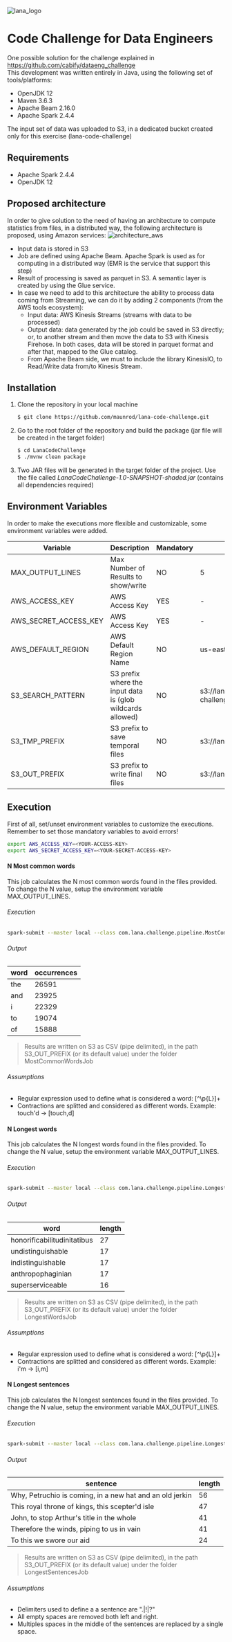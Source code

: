 ![lana_logo](img/logo_lana.png) 
# Code Challenge for Data Engineers
One possible solution for the challenge explained in https://github.com/cabify/dataeng_challenge  
This development was written entirely in Java, using the following set of tools/platforms:
- OpenJDK 12
- Maven 3.6.3
- Apache Beam 2.16.0
- Apache Spark 2.4.4  

The input set of data was uploaded to S3, in a dedicated bucket created only for this exercise (lana-code-challenge)

## Requirements
- Apache Spark 2.4.4
- OpenJDK 12

## Proposed architecture
In order to give solution to the need of having an architecture to compute statistics from files, in a distributed way, the following architecture is proposed, using Amazon services:
![architecture_aws](img/aws_architecture.png) 

* Input data is stored in S3
* Job are defined using Apache Beam. Apache Spark is used as for computing in a distributed way (EMR is the service that support this step)
* Result of processing is saved as parquet in S3. A semantic layer is created by using the Glue service.
* In case we need to add to this architecture the ability to process data coming from Streaming, we can do it by adding 2 components (from the AWS tools ecosystem):
    * Input data: AWS Kinesis Streams (streams with data to be processed)
    * Output data: data generated by the job could be saved in S3 directly; or, to another stream and then move the data to S3 with Kinesis Firehose. In both cases, data will be stored in parquet format and after that, mapped to the Glue catalog.
    * From Apache Beam side, we must to include the library KinesisIO, to Read/Write data from/to Kinesis Stream.

## Installation
1. Clone the repository in your local machine
    ```sh
    $ git clone https://github.com/maunrod/lana-code-challenge.git
    ``` 
2. Go to the root folder of the repository and build the package (jar file will be created in the target folder)
    ```sh
    $ cd LanaCodeChallenge
    $ ./mvnw clean package
    ``` 
3. Two JAR files will be generated in the target folder of the project. Use the file called _LanaCodeChallenge-1.0-SNAPSHOT-shaded.jar_ (contains all dependencies required)

## Environment Variables
In order to make the executions more flexible and customizable, some environment variables were added.

| Variable | Description | Mandatory | Default |
| -------- | ----------- | --------- | ------- |
| MAX_OUTPUT_LINES | Max Number of Results to show/write | NO | 5 |
| AWS_ACCESS_KEY | AWS Access Key | YES | - |
| AWS_SECRET_ACCESS_KEY | AWS Access Key | YES | - |
| AWS_DEFAULT_REGION | AWS Default Region Name | NO | us-east-2 |
| S3_SEARCH_PATTERN | S3 prefix where the input data is (glob wildcards allowed) | NO | s3://lana-code-challenge/in/ShakespearePlaysPlus/\*\*/\*\_characters/\* |
| S3_TMP_PREFIX | S3 prefix to save temporal files | NO |s3://lana-code-challenge/tmp/ |
| S3_OUT_PREFIX | S3 prefix to write final files | NO |s3://lana-code-challenge/out/ |


## Execution
First of all, set/unset environment variables to customize the executions. Remember to set those mandatory variables to avoid errors!
```sh
export AWS_ACCESS_KEY=<YOUR-ACCESS-KEY>
export AWS_SECRET_ACCESS_KEY=<YOUR-SECRET-ACCESS-KEY>
```

#### N Most common words
This job calculates the N most common words found in the files provided. To change the N value, setup the environment variable MAX_OUTPUT_LINES.

###### Execution
```sh
spark-submit --master local --class com.lana.challenge.pipeline.MostCommonWords target/LanaCodeChallenge-1.0-SNAPSHOT-shaded.jar
```

###### Output

| word | occurrences | 
| ---- | ----------- | 
|the   | 26591       |
|and   | 23925       |
|i     | 22329       |
|to    | 19074       |
|of    | 15888       |

> Results are written on S3 as CSV (pipe delimited), in the path S3_OUT_PREFIX (or its default value) under the folder MostCommonWordsJob

###### Assumptions
* Regular expression used to define what is considered a word: [^\\p{L}]+
* Contractions are splitted and considered as different words. Example: touch'd -> [touch,d]

#### N Longest words
This job calculates the N longest words found in the files provided. To change the N value, setup the environment variable MAX_OUTPUT_LINES.

###### Execution
```sh
spark-submit --master local --class com.lana.challenge.pipeline.LongestWords target/LanaCodeChallenge-1.0-SNAPSHOT-shaded.jar
```

###### Output
| word | length | 
| ---- | ------ | 
|honorificabilitudinitatibus|27|
|undistinguishable|17|
|indistinguishable|17|
|anthropophaginian|17|
|superserviceable|16|

> Results are written on S3 as CSV (pipe delimited), in the path S3_OUT_PREFIX (or its default value) under the folder LongestWordsJob

###### Assumptions
* Regular expression used to define what is considered a word: [^\\p{L}]+
* Contractions are splitted and considered as different words. Example: i'm -> [i,m]


#### N Longest sentences
This job calculates the N longest sentences found in the files provided. To change the N value, setup the environment variable MAX_OUTPUT_LINES.

###### Execution
```sh
spark-submit --master local --class com.lana.challenge.pipeline.LongestWords target/LanaCodeChallenge-1.0-SNAPSHOT-shaded.jar
```

###### Output
| sentence | length | 
| ---- | ------ | 
|Why, Petruchio is coming, in a new hat and an old jerkin|56|
|This royal throne of kings, this scepter'd isle|47|
|John, to stop Arthur's title in the whole|41|
|Therefore the winds, piping to us in vain|41|
|To this we swore our aid|24|

> Results are written on S3 as CSV (pipe delimited), in the path S3_OUT_PREFIX (or its default value) under the folder LongestSentencesJob

###### Assumptions
* Delimiters used to define a a sentence are ".|!|?"
* All empty spaces are removed both left and right.
* Multiples spaces in the middle of the sentences are replaced by a single space.


